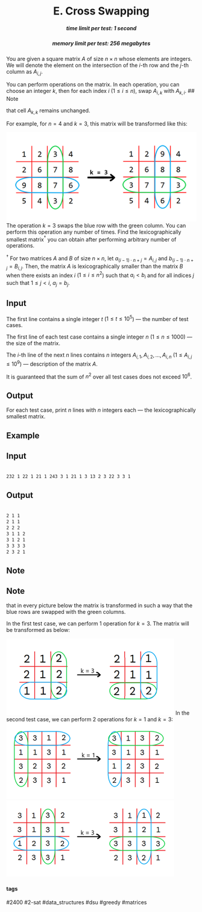<h1 style='text-align: center;'> E. Cross Swapping</h1>

<h5 style='text-align: center;'>time limit per test: 1 second</h5>
<h5 style='text-align: center;'>memory limit per test: 256 megabytes</h5>

You are given a square matrix $A$ of size $n \times n$ whose elements are integers. We will denote the element on the intersection of the $i$-th row and the $j$-th column as $A_{i,j}$.

You can perform operations on the matrix. In each operation, you can choose an integer $k$, then for each index $i$ ($1 \leq i \leq n$), swap $A_{i, k}$ with $A_{k, i}$. ## Note

 that cell $A_{k, k}$ remains unchanged.

For example, for $n = 4$ and $k = 3$, this matrix will be transformed like this:

 ![](images/9237392fa854bad5684c6a6bd6661e71178cc3c7.png) The operation $k = 3$ swaps the blue row with the green column. You can perform this operation any number of times. Find the lexicographically smallest matrix$^\dagger$ you can obtain after performing arbitrary number of operations.

${}^\dagger$ For two matrices $A$ and $B$ of size $n \times n$, let $a_{(i-1) \cdot n + j} = A_{i,j}$ and $b_{(i-1) \cdot n + j} = B_{i,j}$. Then, the matrix $A$ is lexicographically smaller than the matrix $B$ when there exists an index $i$ ($1 \leq i \leq n^2$) such that $a_i < b_i$ and for all indices $j$ such that $1 \leq j < i$, $a_j = b_j$.

## Input

The first line contains a single integer $t$ ($1 \leq t \leq 10^5$) — the number of test cases.

The first line of each test case contains a single integer $n$ ($1 \leq n \leq 1000$) — the size of the matrix.

The $i$-th line of the next $n$ lines contains $n$ integers $A_{i, 1}, A_{i, 2}, \dots, A_{i, n}$ ($1 \le A_{i, j} \le 10^9$) — description of the matrix $A$.

It is guaranteed that the sum of $n^2$ over all test cases does not exceed $10^6$.

## Output

For each test case, print $n$ lines with $n$ integers each — the lexicographically smallest matrix.

## Example

## Input


```

232 1 22 1 21 1 243 3 1 21 1 3 13 2 3 22 3 3 1
```
## Output


```

2 1 1
2 1 1
2 2 2
3 1 1 2
3 1 2 1
3 3 3 3
2 3 2 1

```
## Note

## Note

 that in every picture below the matrix is transformed in such a way that the blue rows are swapped with the green columns.

In the first test case, we can perform $1$ operation for $k = 3$. The matrix will be transformed as below: 

 ![](images/530861b464bab02d31e97b49c8feada49b82208c.png)  In the second test case, we can perform $2$ operations for $k = 1$ and $k = 3$:  ![](images/e94e53503208e957e1c91660d0ec295b6ba6e3cf.png)   ![](images/7396cb15361e902c43e04b5f21d6a843f4f65463.png) 

#### tags 

#2400 #2-sat #data_structures #dsu #greedy #matrices 
